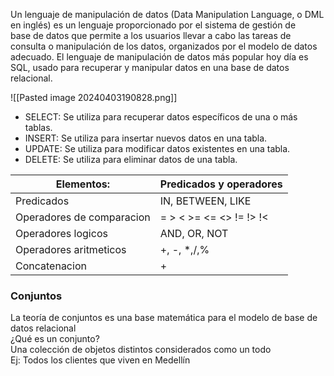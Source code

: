 Un lenguaje de manipulación de datos (Data Manipulation Language, o DML en inglés) es un lenguaje proporcionado por el sistema de gestión de  
base de datos que permite a los usuarios llevar a cabo las tareas de consulta o manipulación de los datos, organizados por el modelo de datos  
adecuado. El lenguaje de manipulación de datos más popular hoy día es SQL, usado para recuperar y manipular datos en una base de datos  
relacional.

![[Pasted image 20240403190828.png]]

- SELECT: Se utiliza para recuperar datos específicos de una o más tablas.
- INSERT: Se utiliza para insertar nuevos datos en una tabla.
- UPDATE: Se utiliza para modificar datos existentes en una tabla.
- DELETE: Se utiliza para eliminar datos de una tabla.

| Elementos:                | Predicados y operadores |
| ------------------------- | ----------------------- |
| Predicados                | IN, BETWEEN, LIKE       |
| Operadores de comparacion | = > < >= <= <> != !> !< |
| Operadores logicos        | AND, OR, NOT            |
| Operadores aritmeticos    | +, -, *,/,%             |
| Concatenacion             | +                       |
### Conjuntos  
La teoría de conjuntos es una base matemática para el modelo de base de datos relacional  
¿Qué es un conjunto?  
Una colección de objetos distintos considerados como un todo  
Ej: Todos los clientes que viven en Medellín


